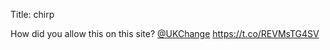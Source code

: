 Title: chirp

How did you allow this on this site? <a href="http://twitter.com/UKChange">@UKChange</a> <a href="https://t.co/REVMsTG4SV">https://t.co/REVMsTG4SV</a>
